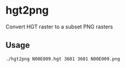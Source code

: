 # hgt2png
Convert HGT raster to a subset PNG rasters

## Usage

```
./hgt2png N00E009.hgt 3601 3601 N00E009.png
```